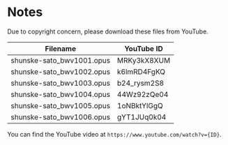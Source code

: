 # Notes

Due to copyright concern, please download these files from YouTube.

| Filename                  | YouTube ID  |
|---------------------------|-------------|
| shunske-sato_bwv1001.opus | MRKy3kX8XUM |
| shunske-sato_bwv1002.opus | k6lmRD4FgKQ |
| shunske-sato_bwv1003.opus | b24_rysm2S8 |
| shunske-sato_bwv1004.opus | 44Wz92zQe04 |
| shunske-sato_bwv1005.opus | 1oNBktYlGgQ |
| shunske-sato_bwv1006.opus | gYT1JUq0k04 |

You can find the YouTube video at `https://www.youtube.com/watch?v={ID}`.
